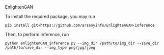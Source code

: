 EnlightenGAN

To install the required package, you may run
```
pip install git+https://github.com/arsenyinfo/EnlightenGAN-inference
```

Then, to perform inference, run
```
python enlightenGAN_inference.py --img_dir /path/to/img_dir --save_dir /path/to/save_dir --img_type png/jpg/jpeg
```
